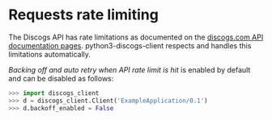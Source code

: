 # Requests rate limiting

The Discogs API has rate limitations as documented on the [discogs.com API documentation pages](https://www.discogs.com/developers#page:home,header:home-rate-limiting). python3-discogs-client respects and handles this limitations automatically.

_Backing off and auto retry when API rate limit is hit_ is enabled by default and can be disabled as follows:

```python
>>> import discogs_client
>>> d = discogs_client.Client('ExampleApplication/0.1')
>>> d.backoff_enabled = False
```